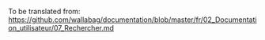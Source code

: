 To be translated from: https://github.com/wallabag/documentation/blob/master/fr/02_Documentation_utilisateur/07_Rechercher.md
